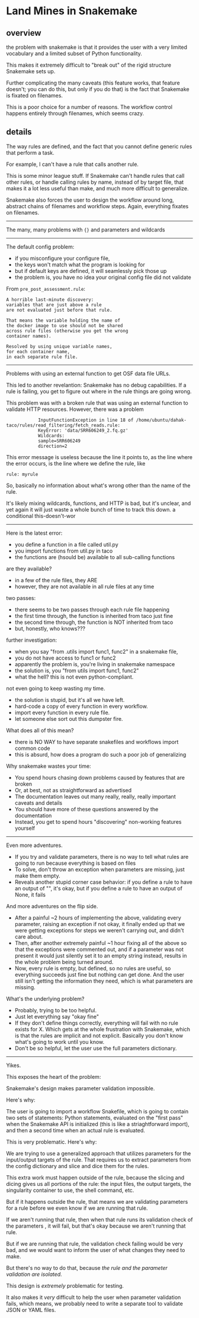 # Land Mines in Snakemake

## overview

the problem with snakemake is that it provides the user with
a very limited vocabulary and a limited subset of Python 
functionality. 

This makes it extremely difficult to "break out" of the 
rigid structure Snakemake sets up.

Further complicating the many caveats 
(this feature works, that feature doesn't;
you can do this, but only if you do that) 
is the fact that Snakemake is fixated on filenames.

This is a poor choice for a number of reasons. 
The workflow control happens entirely through filenames,
which seems crazy.



## details

The way rules are defined, and the fact that
you cannot define generic rules that perform a task.

For example, I can't have a rule that calls another rule.

This is some minor league stuff. If Snakemake can't handle
rules that call other rules, or handle calling rules by name,
instead of by target file, that makes it a lot less useful 
than make, and much more difficult to generalize.

Snakemake also forces the user to design the workflow
around long, abstract chains of filenames and workflow steps.
Again, everything fixates on filenames.


------

The many, many problems with `{}` and parameters and wildcards

----

The default config problem:
* if you misconfigure your configure file,
* the keys won't match what the program is looking for
* but if default keys are defined, it will seamlessly pick those up
* the problem is, you have no idea your original config file did not validate


From `pre_post_assessment.rule`:

```
A horrible last-minute discovery: 
variables that are just above a rule
are not evaluated just before that rule.

That means the variable holding the name of 
the docker image to use should not be shared 
across rule files (otherwise you get the wrong
container names).

Resolved by using unique variable names,
for each container name,
in each separate rule file.
```


-----

Problems with using an external function 
to get OSF data file URLs.

This led to another revelantion: Snakemake has no
debug capabilities. If a rule is failing, you get to
figure out where in the rule things are going wrong.

This problem was with a broken rule that was using 
an external function to validate HTTP resources.
However, there was a problem 

```
            InputFunctionException in line 18 of /home/ubuntu/dahak-taco/rules/read_filtering/fetch_reads.rule:
            KeyError: 'data/SRR606249_2.fq.gz'
            Wildcards:
            sample=SRR606249
            direction=2
```

This error message is useless because the line it 
points to, as the line where the error occurs, 
is the line where we define the rule, like 

```
rule: myrule
```

So, basically no information about what's wrong
other than the name of the rule.

It's likely mixing wildcards, functions, and HTTP 
is bad, but it's unclear, and yet again it will just
waste a whole bunch of time to track this down.
a conditional this-doesn't-wor


------

Here is the latest error:
* you define a function in a file called util.py
* you import functions from util.py in taco
* the functions are (hsould be) available to all sub-calling functions

are they available?
* in a few of the rule files, they ARE
* however, they are not available in all rule files at any time

two passes:
* there seems to be two passes through each rule file happening 
* the first time through, the function is inherited from taco just fine
* the second time through, the function is NOT inherited from taco
* but, honestly, who knows???

further investigation:
* when you say "from .utils import func1, func2" in a snakemake file,
* you do not have access to func1 or func2
* apparently the problem is, you're living in snakemake namespace
* the solution is, you "from utils import func1, func2"
* what the hell? this is not even python-compliant.

not even going to keep wasting my time.
* the solution is stupid, but it's all we have left.
* hard-code a copy of every function in every workflow.
* import every function in every rule file.
* let someone else sort out this dumpster fire.

What does all of this mean?
* there is NO WAY to have separate snakefiles and workflows import common code
* this is absurd, how does a program do such a poor job of generalizing

Why snakemake wastes your time:
* You spend hours chasing down problems caused by features that are broken
* Or, at best, not as straightforward as advertised
* The documentation leaves out many really, really, really important caveats and details
* You should have more of these questions answered by the documentation 
* Instead, you get to spend hours "discovering" non-working features yourself


--------------------

Even more adventures.
* If you try and validate parameters,
    there is no way to tell what rules are going to run
    because everything is based on files
* To solve, don't throw an exception when parameters are missing,
    just make them empty.
* Reveals another stupid corner case behavior: 
    if you define a rule to have an output of "", it's okay,
    but if you define a rule to have an output of None, it fails

And more adventures on the flip side.
* After a painful ~2 hours of implementing the above,
    validating every parameter, 
    raising an exception if not okay,
    it finally ended up that we were getting exceptions
    for steps we weren't carrying out, and didn't care about.
* Then, after another extremely painful ~1 hour
    fixing all of the above so that the exceptions 
    were commented out, and if a parameter was not present
    it would just silently set it to an empty string instead,
    results in the whole problem being turned around.
* Now, every rule is empty, but defined, so no rules are useful,
    so everything succeeds just fine but nothing can get done.
    And the user still isn't getting the information they need,
    which is what parameters are missing.

What's the underlying problem?
* Probably, trying to be too helpful.
* Just let everything say "okay fine" 
* If they don't define things correctly,
    everything will fail with no rule exists for X.
    Which gets at the whole frustration with Snakemake,
    which is that the rules are implicit and not explicit.
    Basically you don't know what's going to work until you know.
* Don't be so helpful, let the user use the full parameters dictionary.


-------------

Yikes. 

This exposes the heart of the problem:

Snakemake's design makes parameter validation impossible.

Here's why:

The user is going to import a workflow Snakefile,
which is going to contain two sets of statements:
Python statements, evaluated on the "first pass"
when the Snakemake API is initialized (this is like
a striaghtforward import), and then a second time
when an actual rule is evaluated.

This is very problematic. Here's why:

We are trying to use a generalized approach
that utilizes parameters for the input/output 
targets of the rule. That requires us to extract
parameters from the config dictionary and 
slice and dice them for the rules.

This extra work must happen outside of the rule,
because the slicing and dicing gives us all 
portions of the rule: the input files, the output 
targets, the singularity container to use,
the shell command, etc.

But if it happens outside the rule,
that means we are validating parameters
for a rule before we even know if we are 
running that rule.

If we aren't running that rule,
then when that rule runs its 
validation check of the parameters ,
it will fail, but that's okay because
we aren't running that rule.

But if we are running that rule,
the validation check failing would be
very bad, and we would want to inform the 
user of what changes they need to make.

But there's no way to do that, because
_the rule and the parameter validation are isolated._

This design is _extremely_ problematic for testing.

It also makes it _very_ difficult to help the user when 
parameter validation fails, which means,
we probably need to write a separate tool
to validate JSON or YAML files.

